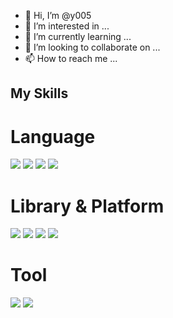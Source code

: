 - 👋 Hi, I’m @y005
- 👀 I’m interested in ...
- 🌱 I’m currently learning ...
- 💞️ I’m looking to collaborate on ...
- 📫 How to reach me ...

## My Skills

# Language
<img src="https://img.shields.io/badge/C-FFFFFF?style=flat-square&logo=C&logoColor=black"/>
<img src="https://img.shields.io/badge/CPP-FFFFFF?style=flat-square&logo=Cpp&logoColor=black"/>
<img src="https://img.shields.io/badge/.Net-FFFFFF?style=flat-square&logo=.Net&logoColor=black"/>
<img src="https://img.shields.io/badge/Python-FFFFFF?style=flat-square&logo=Python&logoColor=black"/>

# Library & Platform 
<img src="https://img.shields.io/badge/Flask-FFFFFF?style=flat-square&logo=Flask&logoColor=black"/>
<img src="https://img.shields.io/badge/Selenium-FFFFFF?style=flat-square&logo=Selenium&logoColor=black"/>
<img src="https://img.shields.io/badge/Pandas-FFFFFF?style=flat-square&logo=Pandas&logoColor=black"/>
<img src="https://img.shields.io/badge/Unity-FFFFFF?style=flat-square&logo=Unity&logoColor=black"/>

# Tool
<img src="https://img.shields.io/badge/Git-FFFFFF?style=flat-square&logo=Git&logoColor=black"/>
<img src="https://img.shields.io/badge/Notion-FFFFFF?style=flat-square&logo=Notion&logoColor=black"/>
